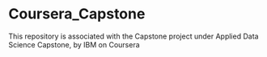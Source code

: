 # Coursera_Capstone
This repository is associated with the Capstone project under Applied Data Science Capstone, by IBM on Coursera
